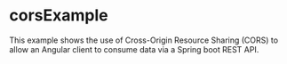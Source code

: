 # corsExample
This example shows the use of Cross-Origin Resource Sharing (CORS) to allow an Angular client to consume data via a Spring boot REST API.

